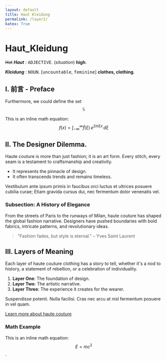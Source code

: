 ```yaml
---
layout: default
title: Haut Kleidung
permalink: /layer1/
katex: True
---
```




# Haut_Kleidung

~~Hot~~ ***Haut*** : <samp>ADJECTIVE</samp>. (*situation*) **high**. 

***Kleidung*** : <samp>NOUN</samp>. [<kbd>uncountable</kbd>, <kbd>feminine</kbd>] **clothes, clothing**. 

## I. 前言 - Preface

Furthermore, we could define the set $$\mathbb{S}$$

This is an inline math equation: $$f(x) = \int_{-\infty}^\infty \hat f(\xi)\,e^{2 \pi i \xi x} \,d\xi$$

## II. The Designer Dilemma. 

Haute couture is more than just fashion; it is an art form. Every stitch, every seam is a testament to craftsmanship and creativity.

- It represents the pinnacle of design.
- It often transcends trends and remains timeless.

Vestibulum ante ipsum primis in faucibus orci luctus et ultrices posuere cubilia curae; Etiam gravida cursus dui, nec fermentum dolor venenatis vel.

### Subsection: A History of Elegance

From the streets of Paris to the runways of Milan, haute couture has shaped the global fashion narrative. Designers have pushed boundaries with bold fabrics, intricate patterns, and revolutionary ideas.

> "Fashion fades, but style is eternal." – Yves Saint Laurent

## III. Layers of Meaning

Each layer of haute couture clothing has a story to tell, whether it's a nod to history, a statement of rebellion, or a celebration of individuality.

1. **Layer One**: The foundation of design.
2. **Layer Two**: The artistic narrative.
3. **Layer Three**: The experience it creates for the wearer.

Suspendisse potenti. Nulla facilisi. Cras nec arcu at nisl fermentum posuere in vel quam. 

<a href="https://en.wikipedia.org/wiki/Haute_couture" target="_blank">Learn more about haute couture</a> 

### Math Example

This is an inline math equation: $$E = mc^2$$.


